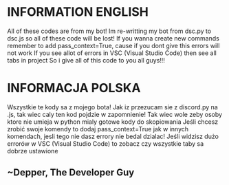 # INFORMATION ENGLISH
All of these codes are from my bot! Im re-writting my bot from dsc.py to dsc.js so all of these code will be lost!
If you wanna create new commands remember to add pass_context=True, cause if you dont give this errors will not work
If you see allot of errors in VSC (Visual Studio Code) then see all tabs in project
So i give all of this code to you all guys!!!

# INFORMACJA POLSKA
Wszystkie te kody sa z mojego bota! Jak iz przezucam sie z discord.py na .js, tak wiec caly ten kod pojdzie w zapomnienie! 
Tak wiec wole zeby osoby ktore nie umieja w python mialy gotowe kody do skopiowania
Jeśli chcesz zrobić swoje komendy to dodaj pass_context=True jak w innych komendach, jesli tego nie dasz errory nie bedal dzialac!
Jeśli widzisz dużo errorów w VSC (Visual Studio Code) to zobacz czy wszystkie taby sa dobrze ustawione


## ~Depper, The Developer Guy
